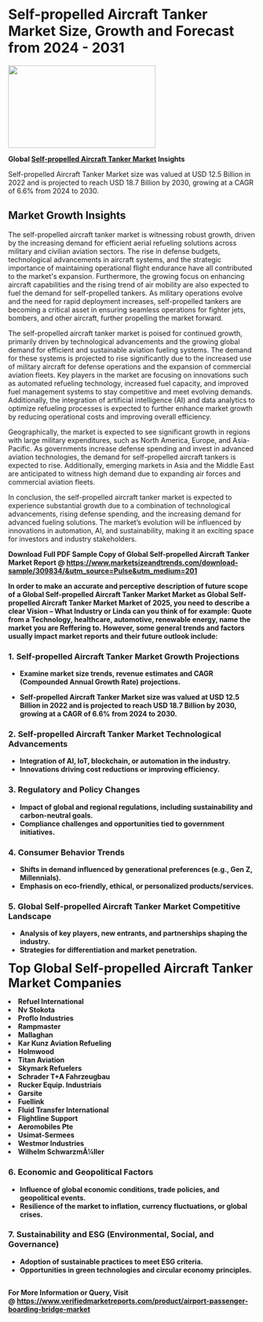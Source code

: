 <H1>Self-propelled Aircraft Tanker Market Size, Growth and Forecast from 2024 - 2031</H1><img class="aligncenter size-medium wp-image-584254" src="https://thirdeyenews.in/wp-content/uploads/2024/09/Global-Market-Research-300x168.jpeg" alt="" width="300" height="168" /><p><strong>Global&nbsp;<a href="https://www.marketsizeandtrends.com/download-sample/309834/&amp;utm_source=Pulse&amp;utm_medium=201">Self-propelled Aircraft Tanker Market</a> Insights</strong></p><p>Self-propelled Aircraft Tanker Market size was valued at USD 12.5 Billion in 2022 and is projected to reach USD 18.7 Billion by 2030, growing at a CAGR of 6.6% from 2024 to 2030.</p><p><h2>Market Growth Insights</h2> <p>The self-propelled aircraft tanker market is witnessing robust growth, driven by the increasing demand for efficient aerial refueling solutions across military and civilian aviation sectors. The rise in defense budgets, technological advancements in aircraft systems, and the strategic importance of maintaining operational flight endurance have all contributed to the market's expansion. Furthermore, the growing focus on enhancing aircraft capabilities and the rising trend of air mobility are also expected to fuel the demand for self-propelled tankers. As military operations evolve and the need for rapid deployment increases, self-propelled tankers are becoming a critical asset in ensuring seamless operations for fighter jets, bombers, and other aircraft, further propelling the market forward.</p> <p><strong></strong></p> <p>The self-propelled aircraft tanker market is poised for continued growth, primarily driven by technological advancements and the growing global demand for efficient and sustainable aviation fueling systems. The demand for these systems is projected to rise significantly due to the increased use of military aircraft for defense operations and the expansion of commercial aviation fleets. Key players in the market are focusing on innovations such as automated refueling technology, increased fuel capacity, and improved fuel management systems to stay competitive and meet evolving demands. Additionally, the integration of artificial intelligence (AI) and data analytics to optimize refueling processes is expected to further enhance market growth by reducing operational costs and improving overall efficiency.</p> <p>Geographically, the market is expected to see significant growth in regions with large military expenditures, such as North America, Europe, and Asia-Pacific. As governments increase defense spending and invest in advanced aviation technologies, the demand for self-propelled aircraft tankers is expected to rise. Additionally, emerging markets in Asia and the Middle East are anticipated to witness high demand due to expanding air forces and commercial aviation fleets.</p> <p>In conclusion, the self-propelled aircraft tanker market is expected to experience substantial growth due to a combination of technological advancements, rising defense spending, and the increasing demand for advanced fueling solutions. The market’s evolution will be influenced by innovations in automation, AI, and sustainability, making it an exciting space for investors and industry stakeholders.</p> <p><strong></p><p><span class=""><strong>Download Full PDF Sample Copy of Global Self-propelled Aircraft Tanker Market Report</strong> @ <a href="https://www.marketsizeandtrends.com/download-sample/309834/&amp;utm_source=Pulse&amp;utm_medium=201" target="_blank">https://www.marketsizeandtrends.com/download-sample/309834/&amp;utm_source=Pulse&amp;utm_medium=201</a></span></p><p>In order to make an accurate and perceptive description of future scope of a Global&nbsp;Self-propelled Aircraft Tanker Market Market as Global&nbsp;Self-propelled Aircraft Tanker Market Market of 2025, you need to describe a clear Vision &ndash; What Industry or Linda can you think of for example: Quote from a Technology, healthcare, automotive, renewable energy, name the market you are Reffering to. However, some general trends and factors usually impact market reports and their future outlook include:</p><h3>1.&nbsp;<strong>Self-propelled Aircraft Tanker Market Growth Projections</strong></h3><ul><li>Examine market size trends, revenue estimates and CAGR (Compounded Annual Growth Rate) projections.</li><li><p>Self-propelled Aircraft Tanker Market size was valued at USD 12.5 Billion in 2022 and is projected to reach USD 18.7 Billion by 2030, growing at a CAGR of 6.6% from 2024 to 2030.</p></li></ul><h3>2.&nbsp;<strong>Self-propelled Aircraft Tanker Market Technological Advancements</strong></h3><ul><li>Integration of AI, IoT, blockchain, or automation in the industry.</li><li>Innovations driving cost reductions or improving efficiency.</li></ul><h3>3.&nbsp;<strong>Regulatory and Policy Changes</strong></h3><ul><li>Impact of global and regional regulations, including sustainability and carbon-neutral goals.</li><li>Compliance challenges and opportunities tied to government initiatives.</li></ul><h3>4.&nbsp;<strong>Consumer Behavior Trends</strong></h3><ul><li>Shifts in demand influenced by generational preferences (e.g., Gen Z, Millennials).</li><li>Emphasis on eco-friendly, ethical, or personalized products/services.</li></ul><h3>5.&nbsp;<strong>Global Self-propelled Aircraft Tanker Market Competitive Landscape</strong></h3><ul><li>Analysis of key players, new entrants, and partnerships shaping the industry.</li><li>Strategies for differentiation and market penetration.</li></ul><p data-pm-slice="1 1 []"><span style="color: inherit; font-family: inherit; font-size: 25px;">Top Global Self-propelled Aircraft Tanker Market Companies</span></p><div class="" data-test-id=""><p><li>Refuel International</li><li> Nv Stokota</li><li> Proflo Industries</li><li> Rampmaster</li><li> Mallaghan</li><li> Kar Kunz Aviation Refueling</li><li> Holmwood</li><li> Titan Aviation</li><li> Skymark Refuelers</li><li> Schrader T+A Fahrzeugbau</li><li> Rucker Equip. Industriais</li><li> Garsite</li><li> Fuellink</li><li> Fluid Transfer International</li><li> Flightline Support</li><li> Aeromobiles Pte</li><li> Usimat-Sermees</li><li> Westmor Industries</li><li> Wilhelm SchwarzmÃ¼ller</li></p></div><h3>6.&nbsp;<strong>Economic and Geopolitical Factors</strong></h3><ul><li>Influence of global economic conditions, trade policies, and geopolitical events.</li><li>Resilience of the market to inflation, currency fluctuations, or global crises.</li></ul><h3>7.&nbsp;<strong>Sustainability and ESG (Environmental, Social, and Governance)</strong></h3><ul><li>Adoption of sustainable practices to meet ESG criteria.</li><li>Opportunities in green technologies and circular economy principles.</li></ul><h2><strong style="font-size: 14px;">For More Information or Query, Visit @&nbsp;</strong><a style="background-color: #ffffff; font-size: 14px;" href="https://www.marketsizeandtrends.com/report/self-propelled-aircraft-tanker-market/" target="_blank">https://www.verifiedmarketreports.com/product/airport-passenger-boarding-bridge-market</a></h2>

